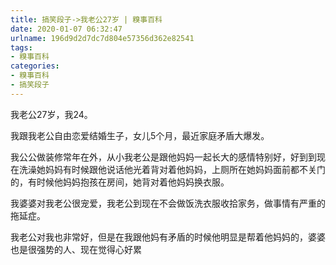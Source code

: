 ```yaml
---
title: 搞笑段子->我老公27岁 | 糗事百科
date: 2020-01-07 06:32:47
urlname: 196d9d2d7dc7d804e57356d362e82541
tags: 
- 糗事百科
categories:
- 糗事百科
- 搞笑段子
---
```

我老公27岁，我24。

我跟我老公自由恋爱结婚生子，女儿5个月，最近家庭矛盾大爆发。

我公公做装修常年在外，从小我老公是跟他妈妈一起长大的感情特别好，好到到现在洗澡她妈妈有时候跟他说话他光着背对着他妈妈，上厕所在她妈妈面前都不关门的，有时候他妈妈抱孩在房间，她背对着他妈妈换衣服。

我婆婆对我老公很宠爱，我老公到现在不会做饭洗衣服收拾家务，做事情有严重的拖延症。

我老公对我也非常好，但是在我跟他妈有矛盾的时候他明显是帮着他妈妈的，婆婆也是很强势的人、现在觉得心好累


